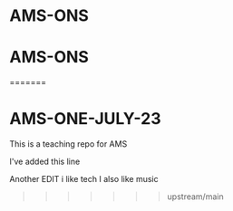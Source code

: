 
# AMS-ONS
# AMS-ONS
=======
# AMS-ONE-JULY-23
This is a teaching repo for AMS

I've added this line

Another EDIT
i like tech
I also like music
>>>>>>> upstream/main
